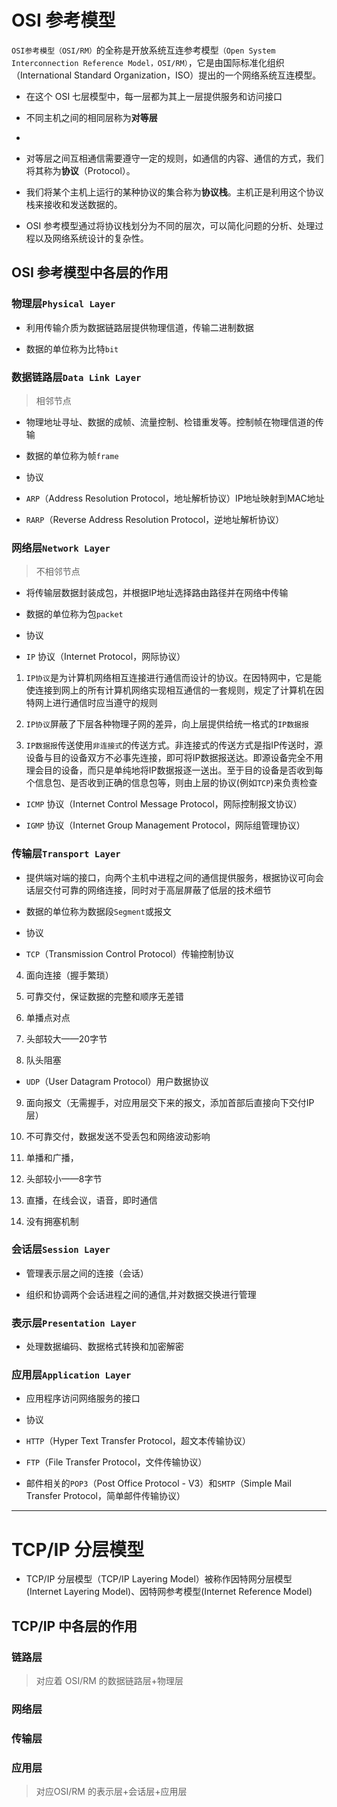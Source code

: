 # OSI 参考模型


`OSI参考模型（OSI/RM）`的全称是开放系统互连参考模型`（Open System Interconnection Reference Model，OSI/RM）`，它是由国际标准化组织（International Standard Organization，ISO）提出的一个网络系统互连模型。

  

- 在这个 OSI 七层模型中，每一层都为其上一层提供服务和访问接口

  

- 不同主机之间的相同层称为**对等层**

-

- 对等层之间互相通信需要遵守一定的规则，如通信的内容、通信的方式，我们将其称为**协议**（Protocol）。

  

- 我们将某个主机上运行的某种协议的集合称为**协议栈**。主机正是利用这个协议栈来接收和发送数据的。

  

- OSI 参考模型通过将协议栈划分为不同的层次，可以简化问题的分析、处理过程以及网络系统设计的复杂性。

  

## OSI 参考模型中各层的作用

  

### 物理层`Physical Layer`

  

- 利用传输介质为数据链路层提供物理信道，传输二进制数据

- 数据的单位称为比特`bit`

  

### 数据链路层`Data Link Layer`

  

> 相邻节点

  

- 物理地址寻址、数据的成帧、流量控制、检错重发等。控制帧在物理信道的传输

- 数据的单位称为帧`frame`

- 协议

- `ARP`（Address Resolution Protocol，地址解析协议）IP地址映射到MAC地址

- `RARP`（Reverse Address Resolution Protocol，逆地址解析协议）

  
  

### 网络层`Network Layer`

  

> 不相邻节点

- 将传输层数据封装成包，并根据IP地址选择路由路径并在网络中传输

- 数据的单位称为包`packet`

- 协议

- `IP` 协议（Internet Protocol，网际协议）

1. `IP协议`是为计算机网络相互连接进行通信而设计的协议。在因特网中，它是能使连接到网上的所有计算机网络实现相互通信的一套规则，规定了计算机在因特网上进行通信时应当遵守的规则

2. `IP协议`屏蔽了下层各种物理子网的差异，向上层提供给统一格式的`IP数据报`

3. `IP数据报`传送使用`非连接式`的传送方式。非连接式的传送方式是指IP传送时，源设备与目的设备双方不必事先连接，即可将IP数据报送达。即源设备完全不用理会目的设备，而只是单纯地将IP数据报逐一送出。至于目的设备是否收到每个信息包、是否收到正确的信息包等，则由上层的协议(例如`TCP`)来负责检查

- `ICMP` 协议（Internet Control Message Protocol，网际控制报文协议）

- `IGMP` 协议（Internet Group Management Protocol，网际组管理协议）

  

### 传输层`Transport Layer`

  

- 提供端对端的接口，向两个主机中进程之间的通信提供服务，根据协议可向会话层交付可靠的网络连接，同时对于高层屏蔽了低层的技术细节

- 数据的单位称为数据段`Segment`或报文

- 协议

- `TCP`（Transmission Control Protocol）传输控制协议

4. 面向连接（握手繁琐）

5. 可靠交付，保证数据的完整和顺序无差错

6. 单播点对点

7. 头部较大——20字节

8. 队头阻塞

  

- `UDP`（User Datagram Protocol）用户数据协议

9. 面向报文（无需握手，对应用层交下来的报文，添加首部后直接向下交付IP层）

10. 不可靠交付，数据发送不受丢包和网络波动影响

11. 单播和广播，

12. 头部较小——8字节

13. 直播，在线会议，语音，即时通信

14. 没有拥塞机制

  

### 会话层`Session Layer`

  

- 管理表示层之间的连接（会话）

- 组织和协调两个会话进程之间的通信,并对数据交换进行管理

  

### 表示层`Presentation Layer`

  

- 处理数据编码、数据格式转换和加密解密

  

### 应用层`Application Layer`

- 应用程序访问网络服务的接口

- 协议

- `HTTP`（Hyper Text Transfer Protocol，超文本传输协议）

- `FTP`（File Transfer Protocol，文件传输协议）

- 邮件相关的`POP3`（Post Office Protocol - V3）和`SMTP`（Simple Mail Transfer Protocol，简单邮件传输协议）

---

  

# TCP/IP 分层模型

  

- TCP/IP 分层模型（TCP/IP Layering Model）被称作因特网分层模型(Internet Layering Model)、因特网参考模型(Internet Reference Model)

  
  

## TCP/IP 中各层的作用

  

### 链路层

  

> 对应着 OSI/RM 的数据链路层+物理层

  

### 网络层

  

### 传输层

  

### 应用层

  

> 对应OSI/RM 的表示层+会话层+应用层